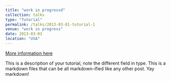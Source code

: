 ```yaml
---
title: "work in progressd"
collection: talks
type: "Tutorial"
permalink: /talks/2013-03-01-tutorial-1
venue: "work in progress"
date: 2013-03-01
location: "USA"
---
```


[More information here](http://exampleurl.com)

This is a description of your tutorial, note the different field in type. This is a markdown files that can be all markdown-ified like any other post. Yay markdown!
